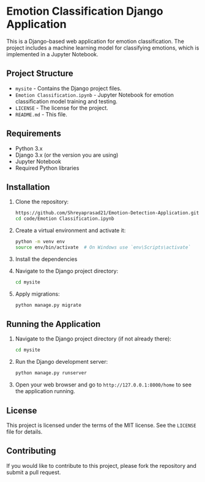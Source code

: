 # Emotion Classification Django Application

This is a Django-based web application for emotion classification. The project includes a machine learning model for classifying emotions, which is implemented in a Jupyter Notebook.

## Project Structure

- `mysite` - Contains the Django project files.
- `Emotion Classification.ipynb` - Jupyter Notebook for emotion classification model training and testing.
- `LICENSE` - The license for the project.
- `README.md` - This file.

## Requirements

- Python 3.x
- Django 3.x (or the version you are using)
- Jupyter Notebook
- Required Python libraries

## Installation

1. Clone the repository:

    ```bash
    https://github.com/Shreyaprasad21/Emotion-Detection-Application.git
    cd code/Emotion Classification.ipynb
    ```

2. Create a virtual environment and activate it:

    ```bash
    python -m venv env
    source env/bin/activate  # On Windows use `env\Scripts\activate`
    ```

3. Install the dependencies

4. Navigate to the Django project directory:

    ```bash
    cd mysite
    ```

5. Apply migrations:

    ```bash
    python manage.py migrate
    ```

## Running the Application

1. Navigate to the Django project directory (if not already there):

    ```bash
    cd mysite
    ```

2. Run the Django development server:

    ```bash
    python manage.py runserver
    ```

3. Open your web browser and go to `http://127.0.0.1:8000/home` to see the application running.

## License

This project is licensed under the terms of the MIT license. See the `LICENSE` file for details.

## Contributing

If you would like to contribute to this project, please fork the repository and submit a pull request.
